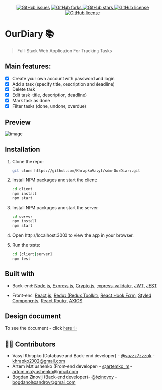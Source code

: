 <p align="center">
    <a href="https://github.com/KhrapkoVasyl/sdm-OurDiary/issues">
        <img alt="GitHub issues" src="https://img.shields.io/github/issues/KhrapkoVasyl/sdm-OurDiary?style=for-the-badge"></a>
    <a href="https://github.com/KhrapkoVasyl/sdm-OurDiary/network">
        <img alt="GitHub forks" src="https://img.shields.io/github/forks/KhrapkoVasyl/sdm-OurDiary?style=for-the-badge">
    </a>
    <a href="https://github.com/KhrapkoVasyl/sdm-OurDiary/stargazers">
        <img alt="GitHub stars" src="https://img.shields.io/github/stars/KhrapkoVasyl/sdm-OurDiary?style=for-the-badge">
    </a>
    <a href="https://github.com/KhrapkoVasyl/sdm-OurDiary/blob/master/LICENSE">
        <img alt="GitHub license" src="https://img.shields.io/github/license/KhrapkoVasyl/sdm-OurDiary?style=for-the-badge">
    </a>
    <a href="https://github.com/KhrapkoVasyl/sdm-OurDiary/graphs/contributors">
        <img alt="GitHub license" src="https://img.shields.io/github/contributors/KhrapkoVasyl/sdm-OurDiary.svg?style=for-the-badge">
    </a>

</p>

# OurDiary 📚

> Full-Stack Web Application For Tracking Tasks

## Main features:

- [x] Create your own account with password and login
- [x] Add a task (specify title, description and deadline)
- [x] Delete task
- [x] Edit task (title, description, deadline)
- [x] Mark task as done
- [x] Filter tasks (done, undone, overdue)

## Preview

![image](https://user-images.githubusercontent.com/71723893/175769531-ad5adfcf-e4b1-450e-81a7-a703410d27b2.png)

## Installation

1. Clone the repo:
   ```sh
   git clone https://github.com/KhrapkoVasyl/sdm-OurDiary.git
   ```
2. Install NPM packages and start the client:
   ```sh
   cd client
   npm install
   npm start
   ```
3. Install NPM packages and start the server:

   ```sh
   cd server
   npm install
   npm start
   ```

4. Open http://localhost:3000 to view the app in your browser.

5. Run the tests:
   ```sh
   cd [client|server]
   npm test
   ```

## Built with

- Back-end: [Node.js](https://nodejs.org/), [Express.js](https://expressjs.com/), [Crypto.js](https://www.npmjs.com/package/crypto-js), [express-validator](https://express-validator.github.io/docs/), [JWT](https://jwt.io/), [JEST](https://jestjs.io/)

- Front-end: [React.js](https://reactjs.org/), [Redux (Redux Toolkit)](https://redux-toolkit.js.org/), [React Hook Form](https://react-hook-form.com/), [Styled Components](https://styled-components.com/), [React Router](https://reactrouter.com/), [AXIOS](https://github.com/axios/axios)

## Design document

To see the document - click [here ✨](https://drive.google.com/drive/folders/1WgySgi1yGNpBTCcI9G5rF5acOLb8cnC7?usp=sharing)

## 👨‍💻 Contributors

- Vasyl Khrapko (Database and Back-end developer) - [@vazzz7zzzok](https://t.me/vazzz7zzzok) - khrapko2002@gmail.com
- Artem Matiushenko (Front-end developer) - [@artemko_m](https://t.me/artemko_m) - artom.matyushenko@gmail.com
- Bogdan Zinovij (Back-end developer)- [@bzinovoy](https://t.me/bzinovoy) - bogdanolexandrov@gmail.com
